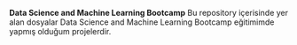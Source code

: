 **Data Science and Machine Learning Bootcamp**
Bu repository içerisinde yer alan dosyalar Data Science and Machine Learning Bootcamp eğitimimde yapmış olduğum projelerdir.
